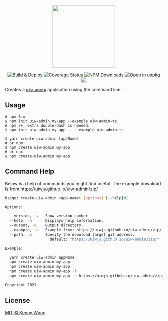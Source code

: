 <p align="center">
  <a href="https://github.com/uiwjs/uiw-admin">
    <img width="200" src="https://avatars.githubusercontent.com/u/33082374?s=88&v=4">
  </a>
</p>
<!--rehype:style=min-height: 380px; display: flex; justify-content: center; align-items: center;-->

<p align="center">
  <a href="https://github.com/uiwjs/uiw-admin/actions/workflows/ci.yml">
    <img alt="Build & Deploy" src="https://github.com/uiwjs/uiw-admin/actions/workflows/ci.yml/badge.svg">
  </a>
  <a href="https://uiwjs.github.io/uiw-admin/create-uiw-admin/lcov-report/">
    <img alt="Coverage Status" src="https://uiwjs.github.io/uiw-admin/create-uiw-admin/badges.svg">
  </a>
  <a href="https://www.npmjs.com/package/create-uiw-admin">
    <img alt="NPM Downloads" src="https://img.shields.io/npm/dm/create-uiw-admin.svg?style=flat">
  </a>
  <a href="https://uiwjs.github.io/npm-unpkg/#/pkg/create-uiw-admin/file/README.md">
    <img alt="Open in unpkg" src="https://img.shields.io/badge/Open%20in-unpkg-blue">
  </a>
  <a href="https://www.npmjs.com/package/create-uiw-admin">
    <img src="https://img.shields.io/npm/v/create-uiw-admin.svg">
  </a>
</p>

Creates a [`uiw-admin`](https://github.com/uiwjs/uiw-admin) application using the command line.

## Usage

```shell
# npm 6.x
$ npm init uiw-admin my-app --example uiw-admin-ts
# npm 7+, extra double-dash is needed:
$ npm init uiw-admin my-app -- --example uiw-admin-ts

$ yarn create uiw-admin [appName]
# or npm
$ npm create uiw-admin my-app
# or npx
$ npx create-uiw-admin my-app
```

## Command Help

Below is a help of commands you might find useful. The example download is from https://uiwjs.github.io/uiw-admin/zip/

```bash
Usage: create-uiw-admin <app-name> [options] [--help|h]

Options:

  --version, -v   Show version number
  --help, -h      Displays help information.
  --output, -o    Output directory.
  --example, -e   Example from: https://uiwjs.github.io/uiw-admin/zip/, default: "uiw-admin-ts"
  --path, -p      Specify the download target git address.
                    default: "https://uiwjs.github.io/uiw-admin/zip/"

Example:

  yarn create uiw-admin appName
  npx create-uiw-admin my-app
  npm create uiw-admin my-app
  npm create uiw-admin my-app -f
  npm create uiw-admin my-app -p https://uiwjs.github.io/uiw-admin/zip/

Copyright 2021
```

## License

[MIT © Kenny Wong](https://github.com/jaywcjlove)
